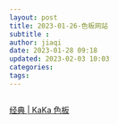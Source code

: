 ```yaml
---
layout: post
title: 2023-01-26-色板网站
subtitle :
author: jiaqi
date: 2023-01-28 09:18
updated: 2023-02-03 10:03
categories: 
tags:
---
```

```toc
```

[经典 | KaKa 色板](https://afterwork-design.github.io/color-card/)